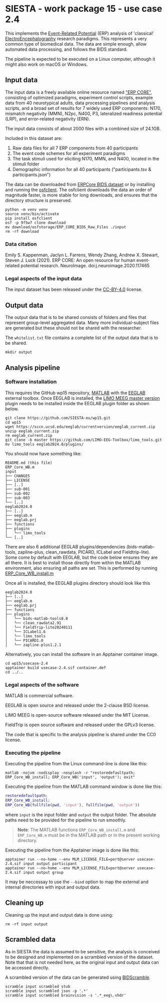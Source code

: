 # SIESTA - work package 15 - use case 2.4

This implements the [Event-Related Potential](https://en.wikipedia.org/wiki/Event-related_potential) (ERP) analysis of 'classical' [ElectroEncephalography](https://en.wikipedia.org/wiki/Electroencephalography) research paradigms. This represents a very common type of biomedical data. The data are simple enough, allow automated data processing, and follows the BIDS standard.

The pipeline is expected to be executed on a Linux computer, although it might also work on macOS or Windows.

## Input data

The input data is a freely available online resource named ["ERP CORE"](https://doi.org/10.18115/D5JW4R), consisting of optimized paradigms, experiment control scripts, example data from 40 neurotypical adults, data processing pipelines and analysis scripts, and a broad set of results for 7 widely used ERP components: N170, mismatch negativity (MMN), N2pc, N400, P3, lateralized readiness potential (LRP), and error-related negativity (ERN).

The input data consists of about 2000 files with a combined size of 24.1GB.

Included in this dataset are:

1. Raw data files for all 7 ERP components from 40 participants
2. The event code schemes for all experiment paradigms
3. The task stimuli used for eliciting N170, MMN, and N400, located in the stimuli folder
4. Demographic information for all 40 participants ("participants.tsv & participants.json")

The data can be downloaded from [ERPCore BIDS dataset](https://osf.io/9f5w7/files/osfstorage) or by installing and running the [osfclient](https://github.com/osfclient/osfclient). The osfclient downloads the data an order of magnitude faster, is more stable for long downloads, and ensures that the directory structure is preserved.

```console
python -m venv venv
source venv/bin/activate
pip install osfclient
osf -p 9f5w7 clone download
mv download/osfstorage/ERP_CORE_BIDS_Raw_Files ./input
rm -rf download
```

### Data citation

Emily S. Kappenman, Jaclyn L. Farrens, Wendy Zhang, Andrew X. Stewart, Steven J. Luck (2021). ERP CORE: An open resource for human event-related potential research. NeuroImage. doi:j.neuroimage.2020.117465

### Legal aspects of the input data

The input dataset has been released under the [CC-BY-4.0](https://spdx.org/licenses/CC-BY-4.0.html) license.

## Output data

The output data that is to be shared consists of folders and files that represent group-level aggregated data. Many more individual-subject files are generated but these should not be shared with the researcher.

The `whitelist.txt` file contains a complete list of the output data that is to be shared. 

```console
mkdir output
```

## Analysis pipeline

### Software installation

This requires the GitHub wp15 repository, [MATLAB](https://www.mathworks.com) with the [EEGLAB](https://sccn.ucsd.edu/eeglab) external toolbox. Once EEGLAB is installed, the [LIMO MEEG master version](https://github.com/LIMO-EEG-Toolbox/limo_tools/tree/master) plugin needs to be installed inside the EEGLAB plugin folder as shown below.

```console
git clone https://github.com/SIESTA-eu/wp15.git
cd wp15
wget https://sccn.ucsd.edu/eeglab/currentversion/eeglab_current.zip
unzip eeglab_current.zip
rm eeglab_current.zip
git clone -b master https://github.com/LIMO-EEG-Toolbox/limo_tools.git
mv limo_tools eeglab2024.0/plugins/
```

You should now have something like:

```console
README.md (this file)
ERP_Core_WB.m
input
├── CHANGES
├── LICENSE
├── [..]
├── sub-001
├── sub-002
├── sub-003
└── [..]
eeglab2024.0
├── [..]
├── eeglab.m
├── eeglab.prj
├── functions
├── plugins
│   └── limo_tools
└── [..]
```

There are also 6 additional EEGLAB plugins/dependencies (bids-matlab-tools, zapline-plus, clean_rawdata, PICARD, ICLabel and Fieldtrip-lite). Some come by default with EEGLAB, but the code below ensures they are all there. It is best to install those directly from within the MATLAB environment, also ensuring all paths are set. This is performed by running [ERP_Core_WB_install.m](https://github.com/SIESTA-eu/wp15/blob/main/usecase-2.4/source/ERP_Core_WB_install.m)

Once all is installed, the EEGLAB plugins directory should look like this

    eeglab2024.0
    ├── [..]
    ├── eeglab.m
    ├── eeglab.prj
    ├── functions
    ├── plugins
    │   └── bids-matlab-tools8.0
    │   └── clean_rawdata2.91
    │   └── Fieldtrip-lite20240111
    │   └── ICLabel1.6
    │   └── limo_tools
    │   └── PICARD1.0
    │   └── zapline-plus1.2.1

Alternatively, you can install the software in an Apptainer container image.

```console
cd wp15/usecase-2.4
apptainer build usecase-2.4.sif container.def
cd ../..
```

### Legal aspects of the software

MATLAB is commercial software.

EEGLAB is open source and released under the 2-clause BSD license.

LIMO MEEG is open-source software released under the MIT License.

FieldTrip is open source software and released under the GPLv3 license.

The code that is specific to the analysis pipeline is shared under the CC0 license.

### Executing the pipeline

Executing the pipeline from the Linux command-line is done like this:

```console
matlab -nojvm -nodisplay -nosplash -r "restoredefaultpath; ERP_Core_WB_install; ERP_Core_WB('input', 'output'); exit"
```

Executing the pipeline from the MATLAB command window is done like this:

```matlab
restoredefaultpath;
ERP_Core_WB_install;
ERP_Core_WB(fullfile(pwd, 'input'), fullfile(pwd, 'output'))
```

where `input` is the input folder and `output` the output folder. The absolute paths need to be provided for the pipeline to run smoothly.

> **Note**: The MATLAB functions `ERP_Core_WB_install.m` and `ERP_Core_WB.m` must be in the MATLAB path or in the present working directory.

Executing the pipeline from the Apptainer image is done like this:

```console
apptainer run --no-home --env MLM_LICENSE_FILE=port@server usecase-2.4.sif input output participant
apptainer run --no-home --env MLM_LICENSE_FILE=port@server usecase-2.4.sif input output group
```

It may be neccessay to use the `--bind` option to map the external and internal directories with input and output data.

## Cleaning up

Cleaning up the input and output data is done using:

```console
rm -rf input output
```

## Scrambled data

As in SIESTA the data is assumed to be sensitive, the analysis is conceived to be designed and implemented on a scrambled version of the dataset. Note that that is not needed here, as the original input and output data can be accessed directly. 

 A scrambled version of the data can be generated using [BIDScramble](https://github.com/SIESTA-eu/wp15/tree/main/BIDScramble).

```console
scramble input scrambled stub
scramble input scrambled json -p '.*'
scramble input scrambled brainvision -s '.*_eeg\.vhdr'
```
